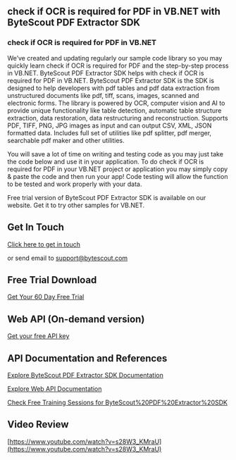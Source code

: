 ## check if OCR is required for PDF in VB.NET with ByteScout PDF Extractor SDK

### check if OCR is required for PDF in VB.NET

We’ve created and updating regularly our sample code library so you may quickly learn check if OCR is required for PDF and the step-by-step process in VB.NET. ByteScout PDF Extractor SDK helps with check if OCR is required for PDF in VB.NET. ByteScout PDF Extractor SDK is the SDK is designed to help developers with pdf tables and pdf data extraction from unstructured documents like pdf, tiff, scans, images, scanned and electronic forms. The library is powered by OCR, computer vision and AI to provide unique functionality like table detection, automatic table structure extraction, data restoration, data restructuring and reconstruction. Supports PDF, TIFF, PNG, JPG images as input and can output CSV, XML, JSON formatted data. Includes full set of utilities like pdf splitter, pdf merger, searchable pdf maker and other utilities.

You will save a lot of time on writing and testing code as you may just take the code below and use it in your application. To do check if OCR is required for PDF in your VB.NET project or application you may simply copy & paste the code and then run your app! Code testing will allow the function to be tested and work properly with your data.

Free trial version of ByteScout PDF Extractor SDK is available on our website. Get it to try other samples for VB.NET.

## Get In Touch

[Click here to get in touch](https://bytescout.zendesk.com/hc/en-us/requests/new?subject=ByteScout%20PDF%20Extractor%20SDK%20Question)

or send email to [support@bytescout.com](mailto:support@bytescout.com?subject=ByteScout%20PDF%20Extractor%20SDK%20Question) 

## Free Trial Download

[Get Your 60 Day Free Trial](https://bytescout.com/download/web-installer?utm_source=github-readme)

## Web API (On-demand version)

[Get your free API key](https://pdf.co/documentation/api?utm_source=github-readme)

## API Documentation and References

[Explore ByteScout PDF Extractor SDK Documentation](https://bytescout.com/documentation/index.html?utm_source=github-readme)

[Explore Web API Documentation](https://pdf.co/documentation/api?utm_source=github-readme)

[Check Free Training Sessions for ByteScout%20PDF%20Extractor%20SDK](https://academy.bytescout.com/)

## Video Review

[https://www.youtube.com/watch?v=s28W3_KMraU](https://www.youtube.com/watch?v=s28W3_KMraU)